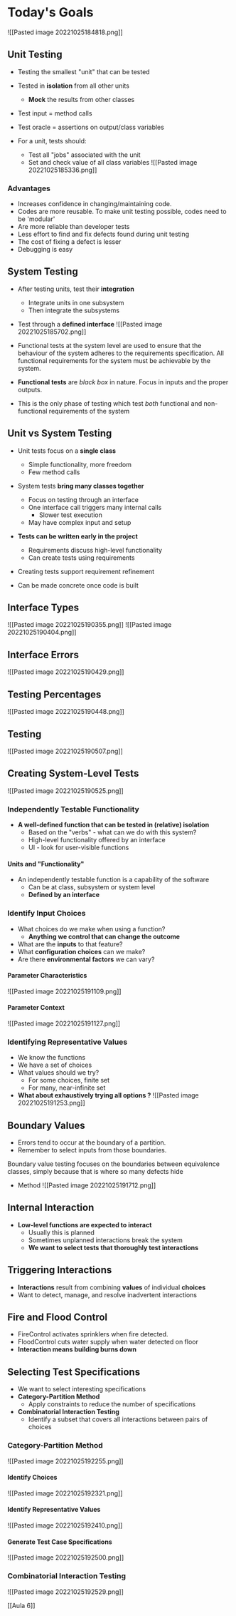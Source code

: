 # Today's Goals
![[Pasted image 20221025184818.png]]

## Unit Testing 
- Testing the smallest "unit" that can be tested
- Tested in **isolation** from all other units
	- **Mock** the results from other classes
- Test input = method calls
- Test oracle = assertions on output/class variables

- For a unit, tests should:
	- Test all "jobs" associated with the unit
	- Set and check value of all class variables
![[Pasted image 20221025185336.png]]

### Advantages
- Increases confidence in changing/maintaining code.
- Codes are more reusable. To make unit testing possible, codes need to be 'modular'
- Are more reliable than developer tests
- Less effort to find and fix defects found during unit testing
- The cost of fixing a defect is lesser
- Debugging is easy

## System Testing
- After testing units, test their **integration**
	- Integrate units in one subsystem
	- Then integrate the subsystems
- Test through a **defined interface**
![[Pasted image 20221025185702.png]]

- Functional tests at the system level are used to ensure that the behaviour of the system adheres to the requirements specification. All functional requirements for the system must be achievable by the system.
- **Functional tests** are *black box* in nature. Focus in inputs and the proper outputs.
- This is the only phase of testing which test *both* functional and non-functional requirements of the system

## Unit vs System Testing
- Unit tests focus on a **single class**
	- Simple functionality, more freedom
	- Few method calls
- System tests **bring many classes together**
	- Focus on testing through an interface
	- One interface call triggers many internal calls
		- Slower test execution
	- May have complex input and setup

- **Tests can be written early in the project**
	- Requirements discuss high-level functionality
	- Can create tests using requirements
- Creating tests support requirement refinement
- Can be made concrete once code is built


## Interface Types
![[Pasted image 20221025190355.png]]
![[Pasted image 20221025190404.png]]

## Interface Errors
![[Pasted image 20221025190429.png]]

## Testing Percentages
![[Pasted image 20221025190448.png]]

## Testing
![[Pasted image 20221025190507.png]]

## Creating System-Level Tests
![[Pasted image 20221025190525.png]]

### Independently Testable Functionality
- **A well-defined function that can be tested in (relative) isolation**
	- Based on the "verbs" - what can we do with this system?
	- High-level functionality offered by an interface
	- UI - look for user-visible functions


#### Units and "Functionality"
- An independently testable function is a capability of the software
	- Can be at class, subsystem or system level
	- **Defined by an interface**

### Identify Input Choices
- What choices do we make when using a function?
	- **Anything we control that can change the outcome**
- What are the **inputs** to that feature?
- What **configuration choices** can we make?
- Are there **environmental factors** we can vary?

#### Parameter Characteristics
![[Pasted image 20221025191109.png]]

#### Parameter Context
![[Pasted image 20221025191127.png]]

### Identifying Representative Values
- We know the functions
- We have a set of choices
- What values should we try?
	- For some choices, finite set
	- For many, near-infinite set
- **What about exhaustively trying all options ?**
![[Pasted image 20221025191253.png]]


## Boundary Values

- Errors tend to occur at the boundary of a partition.
- Remember to select inputs from those boundaries.

Boundary value testing focuses on the boundaries between equivalence classes, simply because that is where so many defects hide

- Method
![[Pasted image 20221025191712.png]]

## Internal Interaction
- **Low-level functions are expected to interact**
	- Usually this is planned
	- Sometimes unplanned interactions break the system
	- **We want to select tests that thoroughly test interactions**

## Triggering Interactions
- **Interactions** result from combining **values** of individual **choices**
- Want to detect, manage, and resolve inadvertent interactions

## Fire and Flood Control
- FireControl activates sprinklers when fire detected.
- FloodControl cuts water supply when water detected on floor
- **Interaction means building burns down**

## Selecting Test Specifications
- We want to select interesting specifications
- **Category-Partition Method**
	- Apply constraints to reduce the number of specifications
- **Combinatorial Interaction Testing**
	- Identify a subset that covers all interactions between pairs of choices

### Category-Partition Method
![[Pasted image 20221025192255.png]]

#### Identify Choices
![[Pasted image 20221025192321.png]]

#### Identify Representative Values
![[Pasted image 20221025192410.png]]

#### Generate Test Case Specifications
![[Pasted image 20221025192500.png]]

### Combinatorial Interaction Testing
![[Pasted image 20221025192529.png]]

[[Aula 6]]
